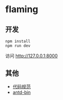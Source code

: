 # flaming
## 开发

```
npm install
npm run dev
```
访问 http://127.0.0.1:8000

## 其他
- [代码规范](https://github.com/airbnb/javascript)
- [antd-bin](https://github.com/ant-design/antd-bin)
